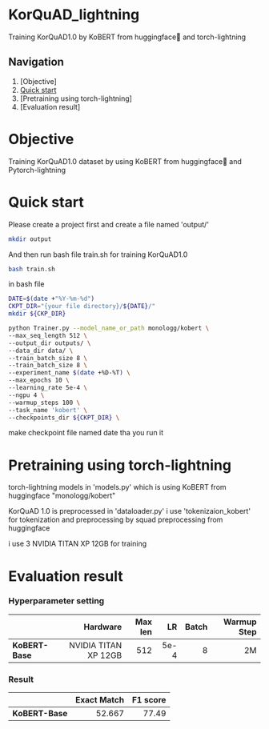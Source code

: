 # KorQuAD_lightning
Training KorQuAD1.0 by KoBERT from huggingface🤗 and torch-lightning

## Navigation
1. [Objective]
2. [Quick start](#how-to-use)
3. [Pretraining using torch-lightning]
4. [Evaluation result]

# Objective
Training KorQuAD1.0 dataset by using KoBERT from huggingface🤗 and Pytorch-lightning

# Quick start
Please create a project first and create a file named 'output/'

```bash
mkdir output
```

And then run bash file train.sh for training KorQuAD1.0

```bash
bash train.sh
```

in bash file
```bash
DATE=$(date +"%Y-%m-%d")
CKPT_DIR="{your file directory}/${DATE}/"
mkdir ${CKP_DIR}

python Trainer.py --model_name_or_path monologg/kobert \
--max_seq_length 512 \
--output_dir outputs/ \
--data_dir data/ \
--train_batch_size 8 \
--train_batch_size 8 \
--experiment_name $(date +%D-%T) \
--max_epochs 10 \
--learning_rate 5e-4 \
--ngpu 4 \
--warmup_steps 100 \
--task_name 'kobert' \
--checkpoints_dir ${CKPT_DIR} \
```
make checkpoint file named date tha you run it

# Pretraining using torch-lightning
torch-lightning models in 'models.py'
which is using KoBERT from huggingface "monologg/kobert"

KorQuAD 1.0 is preprocessed in 'dataloader.py'
i use 'tokenizaion_kobert' for tokenization and preprocessing by squad preprocessing from huggingface

i use 3 NVIDIA TITAN XP 12GB for training

# Evaluation result

### Hyperparameter setting
|                         | Hardware | Max len |   LR | Batch |  Warmup Step |
| :---------------------- | -------: | ------: | ---: | ----: |  ----------: |
| **KoBERT-Base** | NVIDIA TITAN XP 12GB |    512 | 5e-4 |    8 |         2M |         100 |

### Result
|                         | Exact Match | F1 score |   
| :---------------------- | -------: | ------: |
| **KoBERT-Base** | 52.667  |    77.49 |
